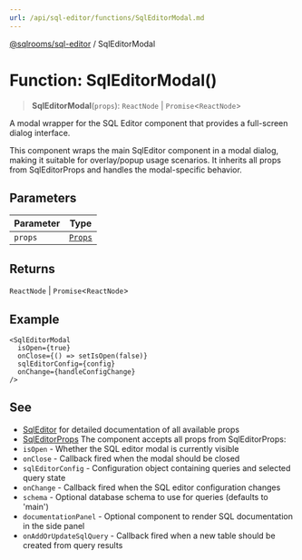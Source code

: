 ```yaml
---
url: /api/sql-editor/functions/SqlEditorModal.md
---
```

[@sqlrooms/sql-editor](../index.md) / SqlEditorModal

# Function: SqlEditorModal()

> **SqlEditorModal**(`props`): `ReactNode` | `Promise`<`ReactNode`>

A modal wrapper for the SQL Editor component that provides a full-screen dialog interface.

This component wraps the main SqlEditor component in a modal dialog, making it suitable for
overlay/popup usage scenarios. It inherits all props from SqlEditorProps and handles the
modal-specific behavior.

## Parameters

| Parameter | Type |
| ------ | ------ |
| `props` | [`Props`](../type-aliases/Props.md) |

## Returns

`ReactNode` | `Promise`<`ReactNode`>

## Example

```tsx
<SqlEditorModal
  isOpen={true}
  onClose={() => setIsOpen(false)}
  sqlEditorConfig={config}
  onChange={handleConfigChange}
/>
```

## See

* [SqlEditor](SqlEditor.md) for detailed documentation of all available props
* [SqlEditorProps](../type-aliases/Props.md)
  The component accepts all props from SqlEditorProps:
* `isOpen` - Whether the SQL editor modal is currently visible
* `onClose` - Callback fired when the modal should be closed
* `sqlEditorConfig` - Configuration object containing queries and selected query state
* `onChange` - Callback fired when the SQL editor configuration changes
* `schema` - Optional database schema to use for queries (defaults to 'main')
* `documentationPanel` - Optional component to render SQL documentation in the side panel
* `onAddOrUpdateSqlQuery` - Callback fired when a new table should be created from query results
